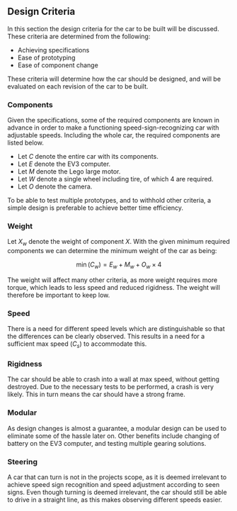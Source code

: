 ## Design Criteria

In this section the design criteria for the car to be built will be discussed. These criteria are determined from the following:

* Achieving specifications
* Ease of prototyping
* Ease of component change
 
These criteria will determine how the car should be designed, and will be evaluated on each revision of the car to be built.

### Components

Given the specifications, some of the required components are known in advance in order to make a functioning speed-sign-recognizing car with adjustable speeds. Including the whole car, the required components are listed below.

  * Let $C$ denote the entire car with its components.
* Let $E$ denote the EV3 computer.
* Let $M$ denote the Lego large motor.
* Let $W$ denote a single wheel including tire, of which 4 are required.
* Let $O$ denote the camera.

To be able to test multiple prototypes, and to withhold other criteria, a simple design is preferable to achieve better time efficiency.

### Weight

Let $X_w$ denote the weight of component $X$. With the given minimum required components we can determine the minimum weight of the car as being: 

$$\min(C_w) = E_w + M_w + O_w \times 4$$

The weight will affect many other criteria, as more weight requires more torque, which leads to less speed and reduced rigidness. The weight will therefore be important to keep low.

### Speed

There is a need for different speed levels which are distinguishable so that the differences can be clearly observed. This results in a need for a sufficient max speed ($C_s$) to accommodate this.

### Rigidness

The car should be able to crash into a wall at max speed, without getting destroyed. Due to the necessary tests to be performed, a crash is very likely. This in turn means the car should have a strong frame.

### Modular

As design changes is almost a guarantee, a modular design can be used to eliminate some of the hassle later on. Other benefits include changing of battery on the EV3 computer, and testing multiple gearing solutions.

### Steering

A car that can turn is not in the projects scope, as it is deemed irrelevant to achieve speed sign recognition and speed adjustment according to seen signs. Even though turning is deemed irrelevant, the car should still be able to drive in a straight line, as this makes observing different speeds easier.
